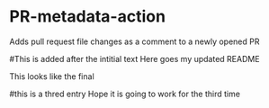# PR-metadata-action
Adds pull request file changes as a comment to a newly opened PR


#This is added after the intitial text
Here goes my updated README

This looks like the final 


#this is a thred entry 
Hope it is going to work for the third time
